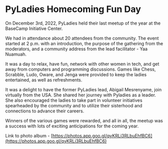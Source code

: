 # PyLadies Homecoming Fun Day

On December 3rd, 2022, PyLadies held their last meetup of the year at the BaseCamp Initiative Center.

We had in attendance about 20 attendees from the community. The event started at 2 p.m. with an introduction, the purpose of the gathering from the moderators, and a community address from the lead facilitator - Yaa Nuamuah.

It was a day to relax, have fun, network with other women in tech, and get away from computers and programming discussions. Games like Chess, Scrabble, Ludo, Oware, and Jenga were provided to keep the ladies entertained, as well as refreshments.

It was a delight to have the former PyLadies lead, Abigail Mesrenyame, join virtually from the USA. She shared her journey with Pyladies as a leader. She also encouraged the ladies to take part in volunteer initiatives spearheaded by the community and to utilize their sisterhood and connections to advance their careers.

Winners of the various games were rewarded, and all in all, the meetup was a success with lots of exciting anticipations for the coming year.

Link to photo album - [https://photos.app.goo.gl/qyKRLi3RLbuEhfBC6](https://photos.app.goo.gl/qyKRLi3RLbuEhfBC6)